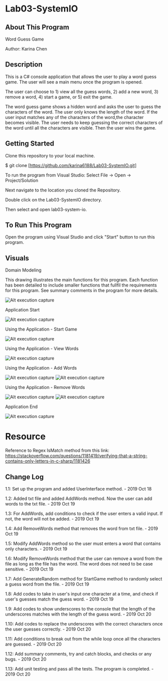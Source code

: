 # Lab03-SystemIO

## About This Program
Word Guess Game

Author: Karina Chen

## Description
This is a C# console application that allows the user to play a word guess game. The user will see a main menu once the program is opened.

The user can choose to 1) view all the guess words, 2) add a new word, 3) remove a word, 4) start a game, or 5) exit the game.

The word guess game shows a hidden word and asks the user to guess the characters of the word. The user only knows the length of the word. If the user input matches any of the characters of the word,the character becomes visible. The user needs to keep guessing the correct characters of the word until all the characters are visible. Then the user wins the game.

## Getting Started
Clone this repository to your local machine.

$ git clone [https://github.com/karina6188/Lab03-SystemIO.git]

To run the program from Visual Studio:
Select File -> Open -> Project/Solution

Next navigate to the location you cloned the Repository.

Double click on the Lab03-SystemIO directory.

Then select and open lab03-system-io.

## To Run This Program
Open the program using Visual Studio and click "Start" button to run this program.

## Visuals

Domain Modeling

This drawing illustrates the main functions for this program. Each function has been detailed to include smaller functions that fullfil the requirements for this program. See summary comments in the program for more details.

![Alt execution capture](/captures/domain_modeling.jpg)

Application Start

![Alt execution capture](/captures/app_start.JPG)

Using the Application - Start Game

![Alt execution capture](/captures/app_start_game.JPG)

Using the Application - View Words

![Alt execution capture](/captures/app_view_words.JPG)

Using the Application - Add Words

![Alt execution capture](/captures/app_add_words.JPG)
![Alt execution capture](/captures/app_add_words2.JPG)

Using the Application - Remove Words

![Alt execution capture](/captures/app_remove_words.JPG)
![Alt execution capture](/captures/app_remove_words2.JPG)

Application End

![Alt execution capture](/captures/app_exit.JPG)

# Resource
Reference to Regex IsMatch method from this link:
https://stackoverflow.com/questions/1181419/verifying-that-a-string-contains-only-letters-in-c-sharp/1181426

## Change Log

1.1: Set up the program and added UserInterface method. - 2019 Oct 18

1.2: Added txt file and added AddWords method. Now the user can add words to the txt file. - 2019 Oct 19

1.3: For AddWords, add conditions to check if the user enters a valid input. If not, the word will not be added. - 2019 Oct 19

1.4: Add RemoveWords method that removes the word from txt file. - 2019 Oct 19

1.5: Modify AddWords method so the user must enters a word that contains only characters. - 2019 Oct 19

1.6: Modify RemoveWords method that the user can remove a word from the file as long as the file has the word. The word does not need to be case sensitive. - 2019 Oct 19

1.7: Add GenerateRandom method for StartGame method to randomly select a guess word from the file. - 2019 Oct 19

1.8: Add codes to take in user's input one character at a time, and check if user's guesses match the guess word. - 2019 Oct 19

1.9: Add codes to show underscores to the console that the length of the underscores matches with the length of the guess word. - 2019 Oct 20

1.10: Add codes to replace the underscores with the correct characters once the user guesses correctly. - 2019 Oct 20

1.11: Add conditions to break out from the while loop once all the characters are guessed. - 2019 Oct 20

1.12: Add summary comments, try and catch blocks, and checks or any bugs. - 2019 Oct 20

1.13: Add unit testing and pass all the tests. The program is completed. - 2019 Oct 20
